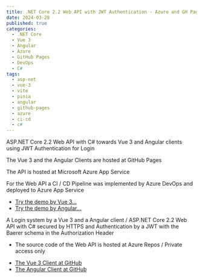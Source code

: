 ```yaml
---
title: .NET Core 2.2 Web API with JWT Authentication - Azure and GH Pages 
date: 2024-03-28
published: true
categories:
  - .NET Core
  - Vue 3
  - Angular
  - Azure
  - GitHub Pages
  - DevOps
  - C#  
tags:
  - asp-net
  - vue-3
  - vite
  - pinia
  - angular
  - github-pages
  - azure
  - ci-cd
  - c#
---
```



ASP.NET Core 2.2 Web API with C# towards Vue 3 and Angular clients using JWT Authentication for Login

The Vue 3 and the Angular Clients are hosted at GitHub Pages 

The API is hosted at Microsoft Azure App Service

For the Web API a CI / CD Pipeline was implemented by Azure DevOps and deployed to Azure App Service

<ul>
<li>
<a href="https://persteenolsen.github.io/vue-3-jwt-auth-gh-pages-client/" target="_blank" title="Vue 3 - JWT Authentication">Try the demo by Vue 3...</a>
</li>
<li>
<a href="https://persteenolsen.github.io/angular-jwt-auth-gh-pages-client/" target="_blank" title="Angular - JWT Authentication">Try the demo by Angular...</a>
</li>
</ul>

<p>A Login system by a Vue 3 and a Angular client / ASP.NET Core 2.2 Web API with C# secured by HTTPS and Authentication by a JWT with the Baerer schema in the Authorization Header</p>

<ul>
<li>

The source code of the Web API is hosted at Azure Repos / Private access only

<!--Maybe it should be deleted-->
<!--<a href="https://github.com/persteenolsen/aspnet-core-jwt-auth-azure-api" target="_blank">The Web API at GitHub</a>-->

</li>

<li><a href="https://github.com/persteenolsen/vue-3-jwt-auth-gh-pages-client" target="_blank">The Vue 3 Client at GitHub</a></li>
<li><a href="https://github.com/persteenolsen/angular-jwt-auth-gh-pages-client" target="_blank">The Angular Client at GitHub</a></li>
</ul>
